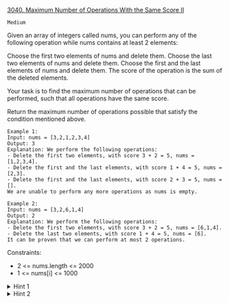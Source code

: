 [3040. Maximum Number of Operations With the Same Score II](https://leetcode.com/problems/maximum-number-of-operations-with-the-same-score-ii/)

`Medium`

Given an array of integers called nums, you can perform any of the following operation while nums contains at least 2 elements:

Choose the first two elements of nums and delete them.
Choose the last two elements of nums and delete them.
Choose the first and the last elements of nums and delete them.
The score of the operation is the sum of the deleted elements.

Your task is to find the maximum number of operations that can be performed, such that all operations have the same score.

Return the maximum number of operations possible that satisfy the condition mentioned above.

```
Example 1:
Input: nums = [3,2,1,2,3,4]
Output: 3
Explanation: We perform the following operations:
- Delete the first two elements, with score 3 + 2 = 5, nums = [1,2,3,4].
- Delete the first and the last elements, with score 1 + 4 = 5, nums = [2,3].
- Delete the first and the last elements, with score 2 + 3 = 5, nums = [].
We are unable to perform any more operations as nums is empty.

Example 2:
Input: nums = [3,2,6,1,4]
Output: 2
Explanation: We perform the following operations:
- Delete the first two elements, with score 3 + 2 = 5, nums = [6,1,4].
- Delete the last two elements, with score 1 + 4 = 5, nums = [6].
It can be proven that we can perform at most 2 operations.
``` 

Constraints:

- 2 <= nums.length <= 2000
- 1 <= nums[i] <= 1000

<details>
<summary>Hint 1</summary>

After the first operation, the score of other operations is fixed.

</details>

<details>
<summary>Hint 2</summary>

For the fixed score use dynamic programming dp[l][r] to find a maximum number of operations on the subarray nums[l..r].

</details>